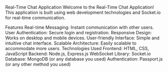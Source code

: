 Real-Time Chat Application
Welcome to the Real-Time Chat Application! This application is built using web development technologies and Socket.io for real-time communication.

Features
Real-time Messaging: Instant communication with other users.
User Authentication: Secure login and registration.
Responsive Design: Works on desktop and mobile devices.
User-friendly Interface: Simple and intuitive chat interface.
Scalable Architecture: Easily scalable to accommodate more users.
Technologies Used
Frontend: HTML, CSS, JavaScript
Backend: Node.js, Express.js
WebSocket Library: Socket.io
Database: MongoDB (or any database you used)
Authentication: Passport.js (or any other method you used)
